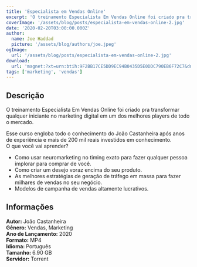 ```yaml
---
title: 'Especialista em Vendas Online'
excerpt: 'O treinamento Especialista Em Vendas Online foi criado pra transformar qualquer iniciante no marketing digital em um dos melhores players de todo o mercado.Esse curso engloba todo o conhecimento do João Castanheira após anos de experiência e mais de 200 mil reais investidos em conhe'
coverImage: '/assets/blog/posts/especialista-em-vendas-online-2.jpg'
date: '2020-02-20T03:00:00.000Z'
author:
  name: Joe Haddad
  picture: '/assets/blog/authors/joe.jpeg'
ogImage:
  url: '/assets/blog/posts/especialista-em-vendas-online-2.jpg'
download:
  url: 'magnet:?xt=urn:btih:9F2BB17CE5DD9EC94B0435D5E0DDC790EB6F72C7&dn=Especialista%20em%20Vendas%20Online&tr=udp%3a%2f%2ftracker.openbittorrent.com%3a1337%2fannounce&tr=udp%3a%2f%2ftracker.opentrackr.org%3a1337%2fannounce'
tags: ['marketing', 'vendas']
---
```

<h2>Descrição</h2>
<p></p><p>O treinamento Especialista Em Vendas Online foi criado pra transformar qualquer iniciante no marketing digital em um dos melhores players de todo o mercado.</p><p>Esse curso engloba todo o conhecimento do João Castanheira após anos de experiência e mais de 200 mil reais investidos em conhecimento.<br/>
O que você vai aprender?</p><ul><li>Como usar neuromarketing no timing exato para fazer qualquer pessoa implorar para comprar de você.</li><li>Como criar um desejo voraz encima do seu produto.</li><li>As melhores estratégias de geração de tráfego em massa para fazer milhares de vendas no seu negócio.</li><li>Modelos de campanha de vendas altamente lucrativos.</li></ul><h2>Informações</h2><p><strong>Autor:</strong> João Castanheira<br/><strong>Gênero:</strong> Vendas, Marketing<br/><strong>Ano de Lançamento:</strong> 2020<br/><strong>Formato:</strong> MP4<br/><strong>Idioma: </strong>Português<br/><strong>Tamanho: </strong>6.90 GB<br/><strong>Servidor:</strong> Torrent</p>